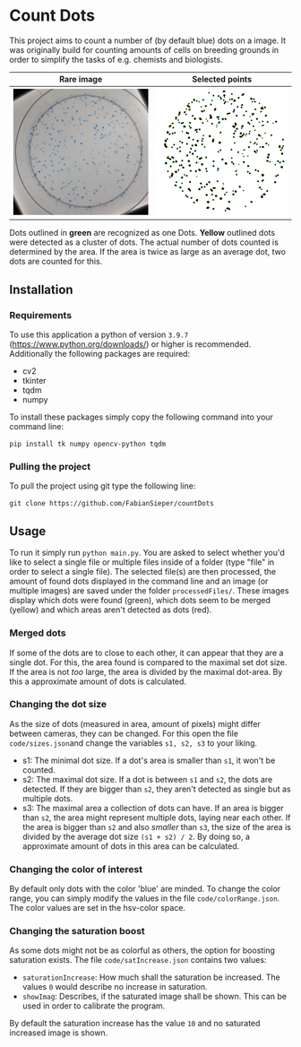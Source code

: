 # Count Dots

This project aims to count a number of (by default blue) dots on a image. It was originally build for counting amounts of cells on breeding grounds in order to simplify the tasks of e.g. chemists and biologists.



|                          Rare image                          |                       Selected points                        |
| :----------------------------------------------------------: | :----------------------------------------------------------: |
| <img src="images\rawDots.png" alt="rareDots" style="zoom:50%;" /> | <img src="images\selectedDots.png" alt="selectedDots" style="zoom:50%;" /> |

Dots outlined in **green** are recognized as one Dots. **Yellow** outlined dots were detected as a cluster of dots. The actual number of dots counted is determined by the area. If the area is twice as large as an average dot, two dots are counted for this.



## Installation

### Requirements
To use this application a python of version `3.9.7` (https://www.python.org/downloads/) or higher is recommended. Additionally the following packages are required:
- cv2
- tkinter
- tqdm
- numpy

To install these packages simply copy the following command into your command line:

```
pip install tk numpy opencv-python tqdm
```

### Pulling the project
To pull the project using git type the following line:
```
git clone https://github.com/FabianSieper/countDots
```
## Usage

To run it simply run 
`python main.py`. You are asked to select whether you'd like to select a single file or multiple files inside of a folder (type "file" in order to select a single file). The selected file(s) are then processed, the amount of found dots displayed in the command line and an image (or multiple images) are saved under the folder `processedFiles/`. These images display which dots were found (green), which dots seem to be merged (yellow) and which areas aren't detected as dots (red).

### Merged dots
If some of the dots are to close to each other, it can appear that they are a single dot. For this, the area found is compared to the maximal set dot size. If the area is not _too_ large, the area is divided by the maximal dot-area. By this a approximate amount of dots is calculated. 

### Changing the dot size
As the size of dots (measured in area, amount of pixels) might differ between cameras, they can be changed. For this open the file `code/sizes.json`and change the variables `s1, s2, s3` to your liking.

- s1: The minimal dot size. If a dot's area is smaller than `s1`, it won't be counted.
- s2: The maximal dot size. If a dot is between `s1` and `s2`, the dots are detected. If they are bigger than `s2`, they aren't detected as single but as multiple dots.
- s3: The maximal area a collection of dots can have. If an area is bigger than `s2`, the area might represent multiple dots, laying near each other. If the area is bigger than `s2` and also _smaller_ than `s3`, the size of the area is divided by the average dot size `(s1 + s2) / 2`. By doing so, a approximate amount of dots in this area can be calculated.


### Changing the color of interest
By default only dots with the color 'blue' are minded. To change the color range, you can simply modify the values in the file `code/colorRange.json`. The color values are set in the hsv-color space.

### Changing the saturation boost

As some dots might not be as colorful as others, the option for boosting saturation exists. The file `code/satIncrease.json` contains two values:

- `saturationIncrease`: How much shall the saturation be increased. The values `0` would describe no increase in saturation.
- `showImag`: Describes, if the saturated image shall be shown. This can be used in order to calibrate the program.

By default the saturation increase has the value `10` and no saturated increased image is shown.
